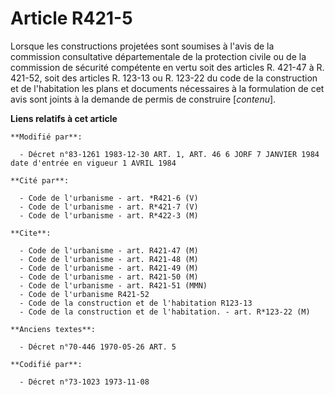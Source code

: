 # Article R421-5

Lorsque les constructions projetées sont soumises à l'avis de la commission consultative départementale de la protection
civile ou de la commission de sécurité compétente en vertu soit des articles R. 421-47 à R. 421-52, soit des articles R.
123-13 ou R. 123-22 du code de la construction et de l'habitation les plans et documents nécessaires à la formulation de cet
avis sont joints à la demande de permis de construire [*contenu*].

**Liens relatifs à cet article**

	**Modifié par**:

	  - Décret n°83-1261 1983-12-30 ART. 1, ART. 46 6 JORF 7 JANVIER 1984 date d'entrée en vigueur 1 AVRIL 1984

	**Cité par**:

	  - Code de l'urbanisme - art. *R421-6 (V)
	  - Code de l'urbanisme - art. R*421-7 (V)
	  - Code de l'urbanisme - art. R*422-3 (M)

	**Cite**:

	  - Code de l'urbanisme - art. R421-47 (M)
	  - Code de l'urbanisme - art. R421-48 (M)
	  - Code de l'urbanisme - art. R421-49 (M)
	  - Code de l'urbanisme - art. R421-50 (M)
	  - Code de l'urbanisme - art. R421-51 (MMN)
	  - Code de l'urbanisme R421-52
	  - Code de la construction et de l'habitation R123-13
	  - Code de la construction et de l'habitation. - art. R*123-22 (M)

	**Anciens textes**:

	  - Décret n°70-446 1970-05-26 ART. 5

	**Codifié par**:

	  - Décret n°73-1023 1973-11-08
